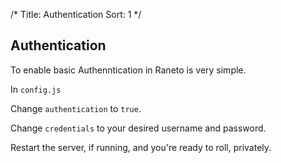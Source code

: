 /*
Title: Authentication
Sort: 1
*/

## Authentication

To enable basic Authenntication in Raneto is very simple.

In `config.js`

Change `authentication` to `true`.

Change `credentials` to your desired username and password.

Restart the server, if running, and you're ready to roll, privately.